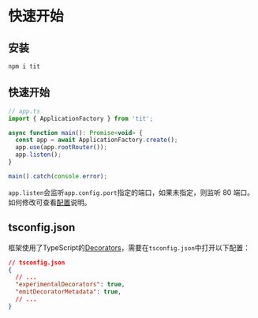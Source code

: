 # 快速开始

## 安装

```shell
npm i tit
```

## 快速开始

```javascript
// app.ts
import { ApplicationFactory } from 'tit';

async function main(): Promise<void> {
  const app = await ApplicationFactory.create();
  app.use(app.rootRouter());
  app.listen();
}

main().catch(console.error);
```

`app.listen`会监听`app.config.port`指定的端口，如果未指定，则监听 80 端口。如何修改可查看[配置](/core/config)说明。

## tsconfig.json
框架使用了TypeScript的[Decorators](https://www.typescriptlang.org/docs/handbook/decorators.html)，需要在`tsconfig.json`中打开以下配置：

```json
// tsconfig.json
{
  // ...
  "experimentalDecorators": true,
  "emitDecoratorMetadata": true,
  // ...
}
```